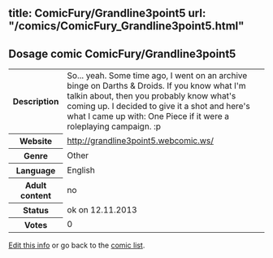 title: ComicFury/Grandline3point5
url: "/comics/ComicFury_Grandline3point5.html"
---
Dosage comic ComicFury/Grandline3point5
-----------------------------------------

<p id="msg"></p>
<script type="text/javascript">
if (window.location.search === '?edit_info_mail=sent_ok') {
  var elem = document.getElementById("msg");
  elem.innerHTML = 'Edited information sucessfully sent for review, which is usually done daily. Thanks!';
  elem.className = 'ok';
}
</script>
<table class="comicinfo">
<tr>
<th>Description</th><td>So... yeah. Some time ago, I went on an archive binge on Darths &amp; Droids. If you know what I'm talkin about, then you probably know what's coming up. I decided to give it a shot and here's what I came up with: One Piece if it were a roleplaying campaign. :p</td>
</tr>
<tr>
<th>Website</th><td><a href="http://grandline3point5.webcomic.ws/">http://grandline3point5.webcomic.ws/</a></td>
</tr>
<tr>
<th>Genre</th><td>Other</td>
</tr>
<tr>
<th>Language</th><td>English</td>
</tr>
<tr>
<th>Adult content</th><td>no</td>
</tr>
<tr>
<th>Status</th><td>ok on 12.11.2013</td>
</tr>
<tr>
<th>Votes</th><td>0</td>
</tr>
</table>

[Edit this info](ComicFury_Grandline3point5_edit.html) or go back to the [comic list](../comic-index.html).
